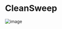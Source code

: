 # CleanSweep

![image](https://github.com/user-attachments/assets/8939a5d7-b40d-49da-af9b-94e18e0cb22d)
